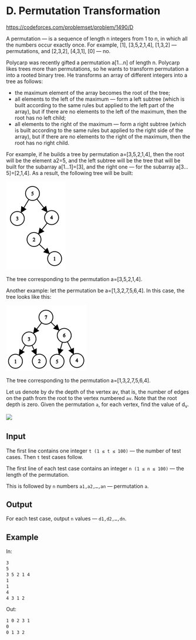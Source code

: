 
# D. Permutation Transformation

https://codeforces.com/problemset/problem/1490/D


A permutation — is a sequence of length n integers from 1 to n, in which all the numbers occur exactly once. For example, [1], [3,5,2,1,4], [1,3,2] — permutations, and [2,3,2], [4,3,1], [0] — no.

Polycarp was recently gifted a permutation a[1…n] of length n. Polycarp likes trees more than permutations, so he wants to transform permutation a into a rooted binary tree. He transforms an array of different integers into a tree as follows:

- the maximum element of the array becomes the root of the tree;
- all elements to the left of the maximum — form a left subtree (which is built according to the same rules but applied to the left part of the array), but if there are no elements to the left of the maximum, then the root has no left child;
- all elements to the right of the maximum — form a right subtree (which is built according to the same rules but applied to the right side of the array), but if there are no elements to the right of the maximum, then the root has no right child.

For example, if he builds a tree by permutation a=[3,5,2,1,4], then the root will be the element a2=5, and the left subtree will be the tree that will be built for the subarray a[1…1]=[3], and the right one — for the subarray a[3…5]=[2,1,4]. As a result, the following tree will be built:

![example tree](example_tree.png)

The tree corresponding to the permutation a=[3,5,2,1,4].


Another example: let the permutation be a=[1,3,2,7,5,6,4]. In this case, the tree looks like this:

![example tree 2](example_tree_02.png)

The tree corresponding to the permutation a=[1,3,2,7,5,6,4].


Let us denote by dv the depth of the vertex av, that is, the number of edges on the path from the root to the vertex numbered `av`. Note that the root depth is zero. Given the permutation `a`, for each vertex, find the value of d<sub>v</sub>.

![](https://render.githubusercontent.com/render/math?math=d_v)

## Input

The first line contains one integer `t (1 ≤ t ≤ 100)` — the number of test cases. Then `t` test cases follow.

The first line of each test case contains an integer `n (1 ≤ n ≤ 100)` — the length of the permutation.

This is followed by `n` numbers `a1,a2,…,an` — permutation `a`.

## Output

For each test case, output `n` values — `d1,d2,…,dn`.

## Example

In:

```
3
5
3 5 2 1 4
1
1
4
4 3 1 2
```

Out:
```
1 0 2 3 1
0
0 1 3 2
```
